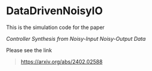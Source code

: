 # DataDrivenNoisyIO
This is the simulation code for the paper 

*Controller Synthesis from Noisy-Input Noisy-Output Data*

Please see the link 

>https://arxiv.org/abs/2402.02588

